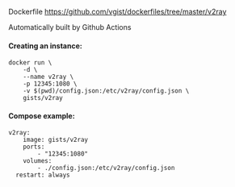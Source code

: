 Dockerfile <https://github.com/vgist/dockerfiles/tree/master/v2ray>

Automatically built by Github Actions

#### Creating an instance:

    docker run \
        -d \
        --name v2ray \
        -p 12345:1080 \
        -v $(pwd)/config.json:/etc/v2ray/config.json \
        gists/v2ray

#### Compose example:

    v2ray:
        image: gists/v2ray
        ports:
            - "12345:1080"
        volumes:
            - ./config.json:/etc/v2ray/config.json
      restart: always
